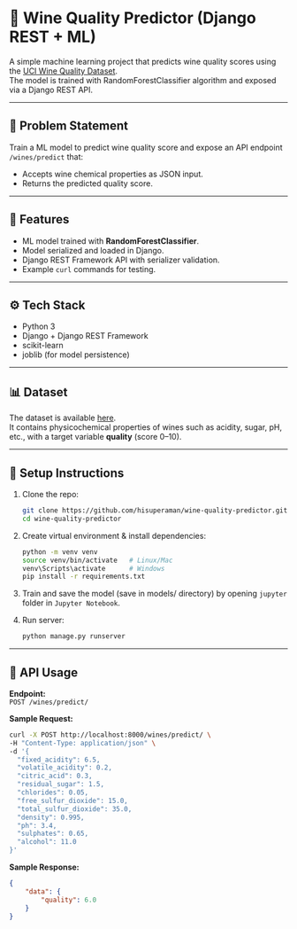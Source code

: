 # 🍷 Wine Quality Predictor (Django REST + ML)

A simple machine learning project that predicts wine quality scores using the [UCI Wine Quality Dataset](https://archive.ics.uci.edu/ml/datasets/wine+quality).  
The model is trained with RandomForestClassifier algorithm and exposed via a Django REST API.

---

## 📌 Problem Statement
Train a ML model to predict wine quality score and expose an API endpoint `/wines/predict` that:
- Accepts wine chemical properties as JSON input.
- Returns the predicted quality score.

---

## 🚀 Features
- ML model trained with **RandomForestClassifier**.
- Model serialized and loaded in Django.
- Django REST Framework API with serializer validation.
- Example `curl` commands for testing.

---

## ⚙️ Tech Stack
- Python 3
- Django + Django REST Framework
- scikit-learn
- joblib (for model persistence)

---

## 📊 Dataset
The dataset is available [here](https://archive.ics.uci.edu/ml/datasets/wine+quality).  
It contains physicochemical properties of wines such as acidity, sugar, pH, etc., with a target variable **quality** (score 0–10).

---

## 🔧 Setup Instructions
1. Clone the repo:
   ```bash
   git clone https://github.com/hisuperaman/wine-quality-predictor.git
   cd wine-quality-predictor
   ```

2. Create virtual environment & install dependencies:
   ```bash
   python -m venv venv
   source venv/bin/activate   # Linux/Mac
   venv\Scripts\activate      # Windows
   pip install -r requirements.txt
   ```

3. Train and save the model (save in models/ directory) by opening `jupyter` folder in `Jupyter Notebook`.

4. Run server:
   ```bash
   python manage.py runserver
   ```

---

## 📡 API Usage
**Endpoint:**  
`POST /wines/predict/`

**Sample Request:**
```bash
curl -X POST http://localhost:8000/wines/predict/ \
-H "Content-Type: application/json" \
-d '{
  "fixed_acidity": 6.5,
  "volatile_acidity": 0.2,
  "citric_acid": 0.3,
  "residual_sugar": 1.5,
  "chlorides": 0.05,
  "free_sulfur_dioxide": 15.0,
  "total_sulfur_dioxide": 35.0,
  "density": 0.995,
  "ph": 3.4,
  "sulphates": 0.65,
  "alcohol": 11.0
}'
```

**Sample Response:**
```json
{
    "data": {
        "quality": 6.0
    }
}
```
